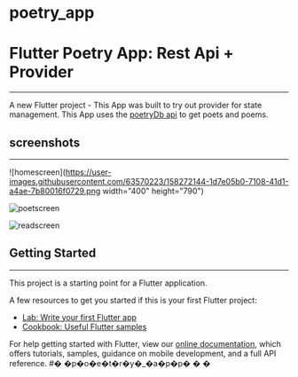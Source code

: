 # poetry_app

# Flutter Poetry App: Rest Api + Provider

---

A new Flutter project - This App was built to try out provider for state management. This App uses the [poetryDb api](https://poetrydb.org/) to get poets and poems.

## screenshots
---
![homescreen](https://user-images.githubusercontent.com/63570223/158272144-1d7e05b0-7108-41d1-a4ae-7b80016f0729.png width="400" height="790")

![poetscreen](https://user-images.githubusercontent.com/63570223/158272320-e31359b6-3620-4a1b-b722-1f266b7dc567.png)

![readscreen](https://user-images.githubusercontent.com/63570223/158272439-dc2f44d9-7ae6-40b3-934e-64ec724b1488.png)

## Getting Started
---

This project is a starting point for a Flutter application.

A few resources to get you started if this is your first Flutter project:

- [Lab: Write your first Flutter app](https://flutter.dev/docs/get-started/codelab)
- [Cookbook: Useful Flutter samples](https://flutter.dev/docs/cookbook)

For help getting started with Flutter, view our
[online documentation](https://flutter.dev/docs), which offers tutorials,
samples, guidance on mobile development, and a full API reference.
#� �p�o�e�t�r�y�_�a�p�p�
�
�
